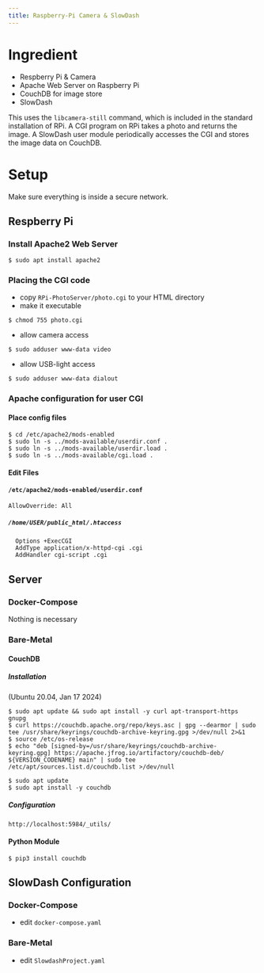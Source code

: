 ```yaml
---
title: Raspberry-Pi Camera & SlowDash
---
```


# Ingredient
- Respberry Pi & Camera
- Apache Web Server on Raspberry Pi
- CouchDB for image store
- SlowDash

This uses the `libcamera-still` command, which is included in the standard installation of RPi. A CGI program on RPi takes a photo and returns the image. A SlowDash user module periodically accesses the CGI and stores the image data on CouchDB.

# Setup

Make sure everything is inside a secure network.

## Respberry Pi
### Install Apache2 Web Server
```console
$ sudo apt install apache2
```

### Placing the CGI code
- copy `RPi-PhotoServer/photo.cgi` to your HTML directory
- make it executable
```console
$ chmod 755 photo.cgi
```
- allow camera access
```console
$ sudo adduser www-data video
```
- allow USB-light access
```console
$ sudo adduser www-data dialout
```

### Apache configuration for user CGI
#### Place config files
```console
$ cd /etc/apache2/mods-enabled
$ sudo ln -s ../mods-available/userdir.conf .
$ sudo ln -s ../mods-available/userdir.load .
$ sudo ln -s ../mods-available/cgi.load .
```

#### Edit Files
#### `/etc/apache2/mods-enabled/userdir.conf`
```
AllowOverride: All
```

##### `/home/USER/public_html/.htaccess`
```
  Options +ExecCGI
  AddType application/x-httpd-cgi .cgi
  AddHandler cgi-script .cgi
```

## Server
### Docker-Compose
Nothing is necessary

### Bare-Metal 
#### CouchDB
##### Installation
(Ubuntu 20.04, Jan 17 2024)
```console
$ sudo apt update && sudo apt install -y curl apt-transport-https gnupg
$ curl https://couchdb.apache.org/repo/keys.asc | gpg --dearmor | sudo tee /usr/share/keyrings/couchdb-archive-keyring.gpg >/dev/null 2>&1
$ source /etc/os-release
$ echo "deb [signed-by=/usr/share/keyrings/couchdb-archive-keyring.gpg] https://apache.jfrog.io/artifactory/couchdb-deb/ ${VERSION_CODENAME} main" | sudo tee /etc/apt/sources.list.d/couchdb.list >/dev/null
```

```console
$ sudo apt update
$ sudo apt install -y couchdb
```

##### Configuration
```
http://localhost:5984/_utils/
```

#### Python Module
```console
$ pip3 install couchdb
```


## SlowDash Configuration
### Docker-Compose
- edit `docker-compose.yaml`

### Bare-Metal
- edit `SlowdashProject.yaml`
